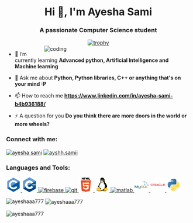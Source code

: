 <h1 align="center">Hi 👋, I'm Ayesha Sami</h1>
<h3 align="center">A passionate Computer Science student</h3>

   
<div style="text-align: center;">
  <a href="https://github.com/Ayeshaaa777/github-profile-trophy" style="display: inline-block;">
    <img src="https://github-profile-trophy.vercel.app/?username=Ayeshaaa777&theme=onedark" alt="trophy">
  </a>
</div>



<img align="right" alt="coding" width=400 src="https://media.tenor.com/Bpv9wTLKMskAAAAC/computer-nerds.gif">

- 🌱 I’m currently learning **Advanced python, Artificial Intelligence and Machine learning**

- 💬 Ask me about **Python, Python libraries, C++ or anything that's on your mind :P**

- 📫 How to reach me **https://www.linkedin.com/in/ayesha-sami-b4b936188/**

- ⚡ A question for you **Do you think there are more doors in the world or more wheels?**

<h3 align="left">Connect with me:</h3>
<p align="left">
<a href="https://linkedin.com/in/ayesha sami" target="blank"><img align="center" src="https://raw.githubusercontent.com/rahuldkjain/github-profile-readme-generator/master/src/images/icons/Social/linked-in-alt.svg" alt="ayesha sami" height="30" width="40" /></a>
<a href="https://instagram.com/ayshh.samii" target="blank"><img align="center" src="https://raw.githubusercontent.com/rahuldkjain/github-profile-readme-generator/master/src/images/icons/Social/instagram.svg" alt="ayshh.samii" height="30" width="40" /></a>
</p>

<h3 align="left">Languages and Tools:</h3>
<p align="left"> <a href="https://www.cprogramming.com/" target="_blank" rel="noreferrer"> <img src="https://raw.githubusercontent.com/devicons/devicon/master/icons/c/c-original.svg" alt="c" width="40" height="40"/> </a> <a href="https://www.w3schools.com/cpp/" target="_blank" rel="noreferrer"> <img src="https://raw.githubusercontent.com/devicons/devicon/master/icons/cplusplus/cplusplus-original.svg" alt="cplusplus" width="40" height="40"/> </a> <a href="https://firebase.google.com/" target="_blank" rel="noreferrer"> <img src="https://www.vectorlogo.zone/logos/firebase/firebase-icon.svg" alt="firebase" width="40" height="40"/> </a> <a href="https://git-scm.com/" target="_blank" rel="noreferrer"> <img src="https://www.vectorlogo.zone/logos/git-scm/git-scm-icon.svg" alt="git" width="40" height="40"/> </a> <a href="https://www.w3.org/html/" target="_blank" rel="noreferrer"> <img src="https://raw.githubusercontent.com/devicons/devicon/master/icons/html5/html5-original-wordmark.svg" alt="html5" width="40" height="40"/> </a> <a href="https://www.linux.org/" target="_blank" rel="noreferrer"> <img src="https://raw.githubusercontent.com/devicons/devicon/master/icons/linux/linux-original.svg" alt="linux" width="40" height="40"/> </a> <a href="https://www.mathworks.com/" target="_blank" rel="noreferrer"> <img src="https://upload.wikimedia.org/wikipedia/commons/2/21/Matlab_Logo.png" alt="matlab" width="40" height="40"/> </a> <a href="https://www.mysql.com/" target="_blank" rel="noreferrer"> <img src="https://raw.githubusercontent.com/devicons/devicon/master/icons/mysql/mysql-original-wordmark.svg" alt="mysql" width="40" height="40"/> </a> <a href="https://www.oracle.com/" target="_blank" rel="noreferrer"> <img src="https://raw.githubusercontent.com/devicons/devicon/master/icons/oracle/oracle-original.svg" alt="oracle" width="40" height="40"/> </a> <a href="https://www.python.org" target="_blank" rel="noreferrer"> <img src="https://raw.githubusercontent.com/devicons/devicon/master/icons/python/python-original.svg" alt="python" width="40" height="40"/> </a> </p>

<p><img align="left" src="https://github-readme-stats.vercel.app/api/top-langs?username=ayeshaaa777&show_icons=true&locale=en&layout=compact" alt="ayeshaaa777" /></p>

<p>&nbsp;<img align="center" src="https://github-readme-stats.vercel.app/api?username=ayeshaaa777&show_icons=true&locale=en" alt="ayeshaaa777" /></p>

<p><img align="center" src="https://github-readme-streak-stats.herokuapp.com/?user=ayeshaaa777&" alt="ayeshaaa777" /></p>
